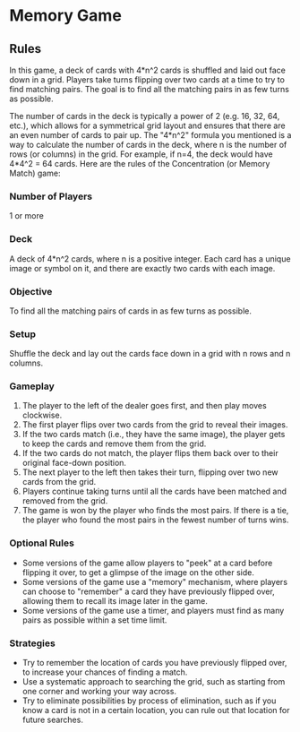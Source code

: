 # Memory Game

## Rules

In this game, a deck of cards with 4\*n^2 cards is shuffled and laid out face down in a grid. Players take turns flipping over two cards at a time to try to find matching pairs. The goal is to find all the matching pairs in as few turns as possible.

The number of cards in the deck is typically a power of 2 (e.g. 16, 32, 64, etc.), which allows for a symmetrical grid layout and ensures that there are an even number of cards to pair up. The "4\*n^2" formula you mentioned is a way to calculate the number of cards in the deck, where n is the number of rows (or columns) in the grid. For example, if n=4, the deck would have 4\*4^2 = 64 cards. Here are the rules of the Concentration (or Memory Match) game:

### Number of Players
1 or more

### Deck
A deck of 4\*n^2 cards, where n is a positive integer. Each card has a unique image or symbol on it, and there are exactly two cards with each image.

### Objective
To find all the matching pairs of cards in as few turns as possible.

### Setup
Shuffle the deck and lay out the cards face down in a grid with n rows and n columns.

### Gameplay

1. The player to the left of the dealer goes first, and then play moves clockwise.
2. The first player flips over two cards from the grid to reveal their images.
3. If the two cards match (i.e., they have the same image), the player gets to keep the cards and remove them from the grid.
4. If the two cards do not match, the player flips them back over to their original face-down position.
5. The next player to the left then takes their turn, flipping over two new cards from the grid.
6. Players continue taking turns until all the cards have been matched and removed from the grid.
7. The game is won by the player who finds the most pairs. If there is a tie, the player who found the most pairs in the fewest number of turns wins.

### Optional Rules

- Some versions of the game allow players to "peek" at a card before flipping it over, to get a glimpse of the image on the other side.
- Some versions of the game use a "memory" mechanism, where players can choose to "remember" a card they have previously flipped over, allowing them to recall its image later in the game.
- Some versions of the game use a timer, and players must find as many pairs as possible within a set time limit.

### Strategies

- Try to remember the location of cards you have previously flipped over, to increase your chances of finding a match.
- Use a systematic approach to searching the grid, such as starting from one corner and working your way across.
- Try to eliminate possibilities by process of elimination, such as if you know a card is not in a certain location, you can rule out that location for future searches.
